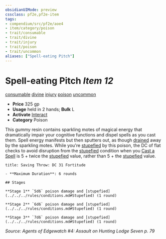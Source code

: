 ```yaml
---
obsidianUIMode: preview
cssclass: pf2e,pf2e-item
tags:
- compendium/src/pf2e/aoe4
- item/category/poison
- trait/consumable
- trait/divine
- trait/injury
- trait/poison
- trait/uncommon
aliases: ["Spell-eating Pitch"]
---
```

# Spell-eating Pitch *Item 12*  
[consumable](../../../rules/traits/consumable.md)  [divine](../../../rules/traits/divine.md)  [injury](../../../rules/traits/injury.md)  [poison](../../../rules/traits/poison.md)  [uncommon](../../../rules/traits/uncommon.md)  

- **Price** 325 gp
- **Usage** held in 2 hands; **Bulk** L
- **Activate** [Interact](../../../rules/actions/interact.md)
- **Category** Poison

This gummy resin contains sparkling motes of magical energy that dramatically impair your cognitive functions and dispel spells as you cast them. Spell energy manifests but then sputters out, as though [drained](../../../rules/conditions.md#Drained) away by the sparkling motes. While you're [stupefied](../../../rules/conditions.md#Stupefied) by this poison, the DC of flat checks to avoid disruption from the [stupefied](../../../rules/conditions.md#Stupefied) condition when you [Cast a Spell](../../../rules/actions/cast-a-spell.md) is 5 + twice the [stupefied](../../../rules/conditions.md#Stupefied) value, rather than 5 + the [stupefied](../../../rules/conditions.md#Stupefied) value.

```ad-inline-affliction
title: Saving Throw: DC 31 Fortitude

- **Maximum Duration**: 6 rounds

## Stages

**Stage 1** `5d6` poison damage and [stupefied](../../../rules/conditions.md#Stupefied) (1 round)

**Stage 2** `6d6` poison damage and [stupefied](../../../rules/conditions.md#Stupefied) (1 round)

**Stage 3** `7d6` poison damage and [stupefied](../../../rules/conditions.md#Stupefied) (1 round)
```

*Source: Agents of Edgewatch #4: Assault on Hunting Lodge Seven p. 79*
